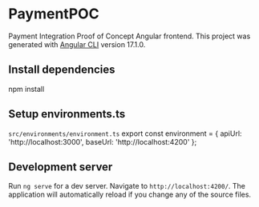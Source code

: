 # PaymentPOC

Payment Integration Proof of Concept Angular frontend.
This project was generated with [Angular CLI](https://github.com/angular/angular-cli) version 17.1.0.


## Install dependencies

npm install

## Setup environments.ts

`src/environments/environment.ts`
export const environment = {
    apiUrl: 'http://localhost:3000',
    baseUrl: 'http://localhost:4200'
};

## Development server

Run `ng serve` for a dev server. Navigate to `http://localhost:4200/`. The application will automatically reload if you change any of the source files.


